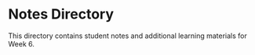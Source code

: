 # Notes Directory

This directory contains student notes and additional learning materials for Week 6.
